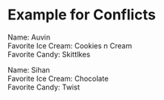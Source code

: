 # Example for Conflicts

Name: Auvin  
Favorite Ice Cream: Cookies n Cream  
Favorite Candy: Skittlkes
 
Name: Sihan   
Favorite Ice Cream: Chocolate  
Favorite Candy: Twist 
